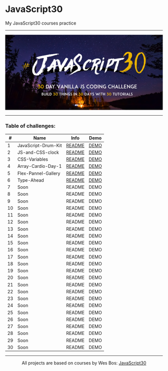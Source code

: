 # JavaScript30

My JavaScript30 courses practice

---

![](./assets/js30-logo.png)

---

### Table of challenges:

| #   | Name                | Info                                                                                                   | Demo                                                                             |
| --- | ------------------- | ------------------------------------------------------------------------------------------------------ | -------------------------------------------------------------------------------- |
| 1   | JavaScript-Drum-Kit | [README](https://github.com/WerdnaLes/JavaScript30-courses/blob/main/01-JavaScript-Drum-Kit/README.md) | [DEMO](https://werdnales.github.io/JavaScript30-courses/01-JavaScript-Drum-Kit/) |
| 2   | JS-and-CSS-clock    | [README](https://github.com/WerdnaLes/JavaScript30-courses/blob/main/02-JS-and-CSS-clock/README.md)    | [DEMO](https://werdnales.github.io/JavaScript30-courses/02-JS-and-CSS-clock/)    |
| 3   | CSS-Variables       | [README](https://github.com/WerdnaLes/JavaScript30-courses/blob/main/03-CSS-Variables/README.md)       | [DEMO](https://werdnales.github.io/JavaScript30-courses/03-CSS-Variables/)       |
| 4   | Array-Cardio-Day-1  | [README](https://github.com/WerdnaLes/JavaScript30-courses/blob/main/04-Array-Cardio-Day-1/README.md)  | [DEMO](https://werdnales.github.io/JavaScript30-courses/04-Array-Cardio-Day-1/)  |
| 5   | Flex-Pannel-Gallery | [README](https://github.com/WerdnaLes/JavaScript30-courses/blob/main/05-Flex-Pannel-Gallery/README.md) | [DEMO](https://werdnales.github.io/JavaScript30-courses/05-Flex-Pannel-Gallery/) |
| 6   | Type-Ahead          | [README](https://github.com/WerdnaLes/JavaScript30-courses/blob/main/06-Type-Ahead/README.md)          | [DEMO](https://werdnales.github.io/JavaScript30-courses/06-Type-Ahead/)          |
| 7   | Soon                | README                                                                                                 | DEMO                                                                             |
| 8   | Soon                | README                                                                                                 | DEMO                                                                             |
| 9   | Soon                | README                                                                                                 | DEMO                                                                             |
| 10  | Soon                | README                                                                                                 | DEMO                                                                             |
| 11  | Soon                | README                                                                                                 | DEMO                                                                             |
| 12  | Soon                | README                                                                                                 | DEMO                                                                             |
| 13  | Soon                | README                                                                                                 | DEMO                                                                             |
| 14  | Soon                | README                                                                                                 | DEMO                                                                             |
| 15  | Soon                | README                                                                                                 | DEMO                                                                             |
| 16  | Soon                | README                                                                                                 | DEMO                                                                             |
| 17  | Soon                | README                                                                                                 | DEMO                                                                             |
| 18  | Soon                | README                                                                                                 | DEMO                                                                             |
| 19  | Soon                | README                                                                                                 | DEMO                                                                             |
| 20  | Soon                | README                                                                                                 | DEMO                                                                             |
| 21  | Soon                | README                                                                                                 | DEMO                                                                             |
| 22  | Soon                | README                                                                                                 | DEMO                                                                             |
| 23  | Soon                | README                                                                                                 | DEMO                                                                             |
| 24  | Soon                | README                                                                                                 | DEMO                                                                             |
| 25  | Soon                | README                                                                                                 | DEMO                                                                             |
| 26  | Soon                | README                                                                                                 | DEMO                                                                             |
| 27  | Soon                | README                                                                                                 | DEMO                                                                             |
| 28  | Soon                | README                                                                                                 | DEMO                                                                             |
| 29  | Soon                | README                                                                                                 | DEMO                                                                             |
| 30  | Soon                | README                                                                                                 | DEMO                                                                             |

---

<p style="text-align:center;">
All projects are based on courses by Wes Bos: <a href="https://javascript30.com/">JavaScript30</a>
</p>
